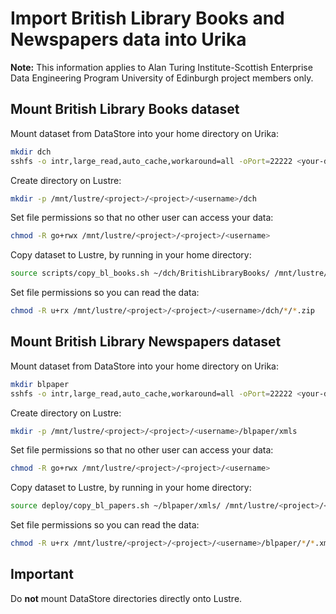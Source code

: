 # Import British Library Books and Newspapers data into Urika

**Note:** This information applies to Alan Turing Institute-Scottish Enterprise Data Engineering Program University of Edinburgh project members only.

## Mount British Library Books dataset

Mount dataset from DataStore into your home directory on Urika:

```bash
mkdir dch
sshfs -o intr,large_read,auto_cache,workaround=all -oPort=22222 <your-datastore-username>@chss.datastore.ed.ac.uk:/chss/datastore/chss/groups/Digital-Cultural-Heritage dch
```

Create directory on Lustre:

```bash
mkdir -p /mnt/lustre/<project>/<project>/<username>/dch
```

Set file permissions so that no other user can access your data:

```bash
chmod -R go+rwx /mnt/lustre/<project>/<project>/<username>
```

Copy dataset to Lustre, by running in your home directory:

```bash
source scripts/copy_bl_books.sh ~/dch/BritishLibraryBooks/ /mnt/lustre/<project>/<project>/<username>/dch/BritishLibraryBooks
```

Set file permissions so you can read the data:

```bash
chmod -R u+rx /mnt/lustre/<project>/<project>/<username>/dch/*/*.zip
```

## Mount British Library Newspapers dataset

Mount dataset from DataStore into your home directory on Urika:

```bash
mkdir blpaper
sshfs -o intr,large_read,auto_cache,workaround=all -oPort=22222 <your-datastore-username>@sg.datastore.ed.ac.uk:/sg/datastore/lib/groups/lac-store/blpaper blpaper
```

Create directory on Lustre:

```bash
mkdir -p /mnt/lustre/<project>/<project>/<username>/blpaper/xmls
```

Set file permissions so that no other user can access your data:

```bash
chmod -R go+rwx /mnt/lustre/<project>/<project>/<username>
```

Copy dataset to Lustre, by running in your home directory:

```bash
source deploy/copy_bl_papers.sh ~/blpaper/xmls/ /mnt/lustre/<project>/<project>/<username>/blpaper/xmls
```

Set file permissions so you can read the data:

```bash
chmod -R u+rx /mnt/lustre/<project>/<project>/<username>/blpaper/*/*.xml
```

## Important

Do **not** mount DataStore directories directly onto Lustre.
